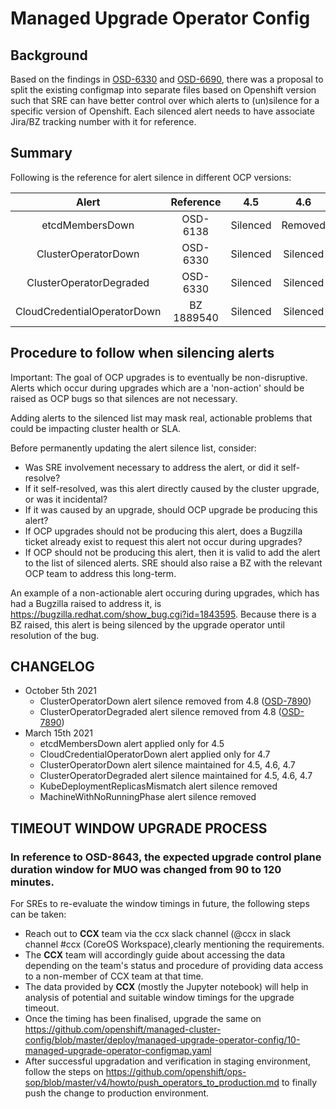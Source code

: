 # Managed Upgrade Operator Config

## Background

Based on the findings in [OSD-6330](https://issues.redhat.com/browse/OSD-6330) and [OSD-6690](https://issues.redhat.com/browse/OSD-6690), there was a proposal to split the existing configmap into separate files based on Openshift version such that SRE can have better control over which alerts to (un)silence for a specific version of Openshift. Each silenced alert needs to have associate Jira/BZ tracking number with it for reference.

## Summary

Following is the reference for alert silence in different OCP versions:

|      Alert      | Reference |       4.5     | 4.6    | 4.7 | 4.8 |
| :-------------: |:---------:|:-------------:| :-----:|:----:|:---:|
| etcdMembersDown |  OSD-6138 | Silenced | Removed | Removed | Removed |
| ClusterOperatorDown | OSD-6330 | Silenced | Silenced | Silenced | Removed|
| ClusterOperatorDegraded | OSD-6330 | Silenced | Silenced | Silenced | Removed|
| CloudCredentialOperatorDown | BZ 1889540 | Silenced | Silenced | Removed | Removed |

## Procedure to follow when silencing alerts

Important: The goal of OCP upgrades is to eventually be non-disruptive. Alerts which occur during upgrades which are a 'non-action' should be raised as OCP bugs so that silences are not necessary.

Adding alerts to the silenced list may mask real, actionable problems that could be impacting cluster health or SLA.

Before permanently updating the alert silence list, consider:

- Was SRE involvement necessary to address the alert, or did it self-resolve?
- If it self-resolved, was this alert directly caused by the cluster upgrade, or was it incidental?
- If it was caused by an upgrade, should OCP upgrade be producing this alert?
- If OCP upgrades should not be producing this alert, does a Bugzilla ticket already exist to request this alert not occur during upgrades?
- If OCP should not be producing this alert, then it is valid to add the alert to the list of silenced alerts. SRE should also raise a BZ with the relevant OCP team to address this long-term.

An example of a non-actionable alert occuring during upgrades, which has had a Bugzilla raised to address it, is https://bugzilla.redhat.com/show_bug.cgi?id=1843595. Because there is a BZ raised, this alert is being silenced by the upgrade operator until resolution of the bug.

## CHANGELOG
* October 5th 2021
    * ClusterOperatorDown alert silence removed from 4.8 ([OSD-7890](https://issues.redhat.com/browse/OSD-7890))
    * ClusterOperatorDegraded alert silence removed from 4.8 ([OSD-7890](https://issues.redhat.com/browse/OSD-7890))
* March 15th 2021
    * etcdMembersDown alert applied only for 4.5
    * CloudCredentialOperatorDown alert applied only for 4.7
    * ClusterOperatorDown alert silence maintained for 4.5, 4.6, 4.7
    * ClusterOperatorDegraded alert silence maintained for 4.5, 4.6, 4.7
    * KubeDeploymentReplicasMismatch alert silence removed
    * MachineWithNoRunningPhase alert silence removed

## TIMEOUT WINDOW UPGRADE PROCESS
### In reference to OSD-8643, the expected upgrade control plane duration window for MUO was changed from 90 to 120 minutes.
For SREs to re-evaluate the window timings in future, the following steps can be taken:
 * Reach out to **CCX** team via the ccx slack channel (@ccx in slack channel #ccx (CoreOS Workspace),clearly mentioning the requirements.
 * The **CCX** team will accordingly guide about accessing the data depending on the team's status and procedure of providing data access to a non-member of CCX team at that time.
 * The data provided by **CCX** (mostly the Jupyter notebook) will help in analysis of potential and suitable window timings for the upgrade timeout.
 * Once the timing has been finalised, upgrade the same on https://github.com/openshift/managed-cluster-config/blob/master/deploy/managed-upgrade-operator-config/10-managed-upgrade-operator-configmap.yaml
 * After successful upgradation and verification in staging environment, follow the steps on https://github.com/openshift/ops-sop/blob/master/v4/howto/push_operators_to_production.md to finally push the change to production environment.
